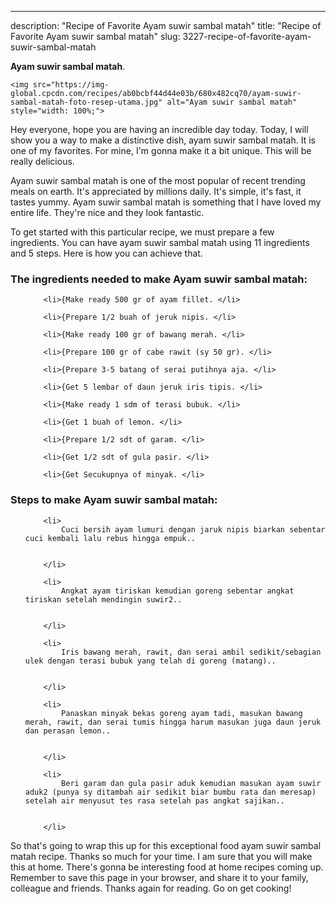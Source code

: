 ---
description: "Recipe of Favorite Ayam suwir sambal matah"
title: "Recipe of Favorite Ayam suwir sambal matah"
slug: 3227-recipe-of-favorite-ayam-suwir-sambal-matah

<p>
	<strong>Ayam suwir sambal matah</strong>. 
	
</p>
<p>
	
	<img src="https://img-global.cpcdn.com/recipes/ab0bcbf44d44e03b/680x482cq70/ayam-suwir-sambal-matah-foto-resep-utama.jpg" alt="Ayam suwir sambal matah" style="width: 100%;">
	
	
</p>
<p>
	Hey everyone, hope you are having an incredible day today. Today, I will show you a way to make a distinctive dish, ayam suwir sambal matah. It is one of my favorites. For mine, I'm gonna make it a bit unique. This will be really delicious.
</p>
	
<p>
	
</p>
<p>
	Ayam suwir sambal matah is one of the most popular of recent trending meals on earth. It's appreciated by millions daily. It's simple, it's fast, it tastes yummy. Ayam suwir sambal matah is something that I have loved my entire life. They're nice and they look fantastic.
</p>

<p>
To get started with this particular recipe, we must prepare a few ingredients. You can have ayam suwir sambal matah using 11 ingredients and 5 steps. Here is how you can achieve that.
</p>

<h3>The ingredients needed to make Ayam suwir sambal matah:</h3>

<ol>
	
		<li>{Make ready 500 gr of ayam fillet. </li>
	
		<li>{Prepare 1/2 buah of jeruk nipis. </li>
	
		<li>{Make ready 100 gr of bawang merah. </li>
	
		<li>{Prepare 100 gr of cabe rawit (sy 50 gr). </li>
	
		<li>{Prepare 3-5 batang of serai putihnya aja. </li>
	
		<li>{Get 5 lembar of daun jeruk iris tipis. </li>
	
		<li>{Make ready 1 sdm of terasi bubuk. </li>
	
		<li>{Get 1 buah of lemon. </li>
	
		<li>{Prepare 1/2 sdt of garam. </li>
	
		<li>{Get 1/2 sdt of gula pasir. </li>
	
		<li>{Get Secukupnya of minyak. </li>
	
</ol>
<p>
	
</p>

<h3>Steps to make Ayam suwir sambal matah:</h3>

<ol>
	
		<li>
			Cuci bersih ayam lumuri dengan jaruk nipis biarkan sebentar cuci kembali lalu rebus hingga empuk..
			
			
		</li>
	
		<li>
			Angkat ayam tiriskan kemudian goreng sebentar angkat tiriskan setelah mendingin suwir2..
			
			
		</li>
	
		<li>
			Iris bawang merah, rawit, dan serai ambil sedikit/sebagian ulek dengan terasi bubuk yang telah di goreng (matang)..
			
			
		</li>
	
		<li>
			Panaskan minyak bekas goreng ayam tadi, masukan bawang merah, rawit, dan serai tumis hingga harum masukan juga daun jeruk dan perasan lemon..
			
			
		</li>
	
		<li>
			Beri garam dan gula pasir aduk kemudian masukan ayam suwir aduk2 (punya sy ditambah air sedikit biar bumbu rata dan meresap) setelah air menyusut tes rasa setelah pas angkat sajikan..
			
			
		</li>
	
</ol>

<p>
	
</p>

<p>
	So that's going to wrap this up for this exceptional food ayam suwir sambal matah recipe. Thanks so much for your time. I am sure that you will make this at home. There's gonna be interesting food at home recipes coming up. Remember to save this page in your browser, and share it to your family, colleague and friends. Thanks again for reading. Go on get cooking!
</p>
